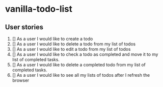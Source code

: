 # vanilla-todo-list

## User stories

1. [] As a user I would like to create a todo
2. [] As a user I would like to delete a todo from my list of todos
3. [] As a user I would like to edit a todo from my list of todos
4. [] As a user I would like to check a todo as completed and move it to my list of completed tasks.
5. [] As a user I would like to delete a completed todo from my list of completed tasks.
6. [] As a user I would like to see all my lists of todos after I refresh the browser
